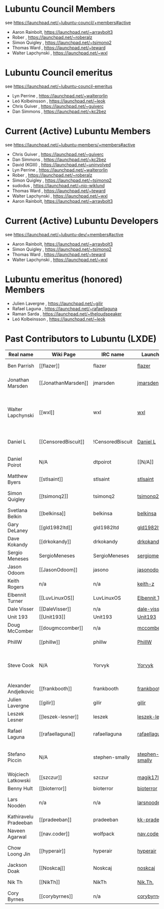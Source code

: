 # Lubuntu Council Members
see https://launchpad.net/~lubuntu-council/+members#active
- Aaron Rainbolt, https://launchpad.net/~arraybolt3
- Rober , https://launchpad.net/~roberalz
- Simon Quigley , https://launchpad.net/~tsimonq2
- Thomas Ward , https://launchpad.net/~teward
- Walter Lapchynski , https://launchpad.net/~wxl

# Lubuntu Council emeritus
see https://launchpad.net/~lubuntu-council-emeritus

- Lyn Perrine , https://launchpad.net/~walterorlin
- Leó Kolbeinsson , https://launchpad.net/~leok
- Chris Guiver , https://launchpad.net/~guiverc
- Dan Simmons , https://launchpad.net/~kc2bez


# Current (Active) Lubuntu Members 
see https://launchpad.net/~lubuntu-members/+members#active

- Chris Guiver , https://launchpad.net/~guiverc
- Dan Simmons , https://launchpad.net/~kc2bez
- David (KGIII) , https://launchpad.net/~uninvolved
- Lyn Perrine , https://launchpad.net/~walterorlin
- Rober , https://launchpad.net/~roberalz
- Simon Quigley , https://launchpad.net/~tsimonq2
- sudodus , https://launchpad.net/~nio-wiklund
- Thomas Ward , https://launchpad.net/~teward
- Walter Lapchynski , https://launchpad.net/~wxl
- Aaron Rainbolt, https://launchpad.net/~arraybolt3

# Current (Active) Lubuntu Developers
see https://launchpad.net/~lubuntu-dev/+members#active

- Aaron Rainbolt, https://launchpad.net/~arraybolt3
- Simon Quigley , https://launchpad.net/~tsimonq2
- Thomas Ward , https://launchpad.net/~teward
- Walter Lapchynski , https://launchpad.net/~wxl


# Lubuntu emeritus (honored) Members

- Julien Lavergne ,  https://launchpad.net/~gilir
- Rafael Laguna , https://launchpad.net/~rafaellaguna
- Raman Sarda , https://launchpad.net/~theloudspeaker
- Leó Kolbeinsson , https://launchpad.net/~leok

# Past Contributors to Lubuntu (LXDE)

| Real name | Wiki Page | IRC name | Launchpad | Expertise |
| ----- | ----- | ----- | ----- | ----- |
| Ben Parrish | [[flazer]] | flazer | [flazer](https://launchpad.net/~flazer) | Support / Testing |
| Jonathan Marsden | [[JonathanMarsden]] | jmarsden | [jmarsden](https://launchpad.net/~jmarsden) | Bug Fixing / Packaging / Documentation |
| Walter Lapchynski | [[wxl]] | wxl | [wxl](https://launchpad.net/~wxl) | [QA](https://wiki.ubuntu.com/Lubuntu/QA) Team Leader / Release Manager / [PPC](https://wiki.ubuntu.com/Lubuntu/Testing/PPC) / Docs / Wiki / Support |
| Daniel L | [[CensoredBiscuit]] | !CensoredBiscuit | [Daniel L](https://launchpad.net/~daniel+l) | Admin / Accessibility / Wiki |
| Daniel Poirot | N/A | dtpoirot | [[N/A]] | Installation / Virtual appliances |
| Matthew Byers | [[stlsaint]] | stlsaint | [stlsaint](https://launchpad.net/~stlsaint) | Documentation / Support |
| Simon Quigley | [[tsimonq2]] | tsimonq2 | [tsimonq2](https://launchpad.net/~tsimonq2) | Testing / Bug Triage / Comms team |
| Svetlana Belkin | [[belkinsa]] | belkinsa | [belkinsa](https://launchpad.net/~belkinsa) | General Manager/Admin |
| Gary DeLaney | [[gld1982ltd]] | gld1982ltd | [gld1982ltd](https://launchpad.net/~gld1982ltd) | Testing |
| Dave Kokandy | [[drkokandy]] | drkokandy | [drkokandy](https://launchpad.net/~drkokandy) | Bug Triage & Testing |
| Sergio Meneses | SergioMeneses | SergioMeneses | [sergiomeneses](https://launchpad.net/~sergiomeneses) | Testing and documentation |
| Jason Odoom | [[JasonOdoom]] | jasono | [jasonodoom](https://launchpad.net/~jasonodoom) | Documentation / Support |
| Keith Rogers | n/a | n/a | [keith-z](https://launchpad.net/~keith-z) | PPC Testing |
| Elbennit Turner | [[LuvLinuxOS]] | LuvLinuxOS | [Elbennit Turner](https://launchpad.net/~LuvLinuxOs) | Testing / QA |
| Dale Visser | [[DaleVisser]] | n/a | [dale-visser](https://launchpad.net/~dale-visser) | Documentation |
| Unit 193 | [[Unit193]] | Unit193 | [Unit193](https://launchpad.net/~unit193) | IRC / Testing |
| Doug McComber | [[dougmccomber]] | n/a | [mccomber](https://launchpad.net/~mccomber) | PPC Testing/QA |
| PhillW | [[phillw]] | phillw | [PhillW](https://launchpad.net/~phillw) | Testing / General stuff |
| Steve Cook | N/A | Yorvyk | [Yorvyk](https://launchpad.net/~yorvyk) | Wiki / IRC Support / Launchpad / Testing / Translation |
| Alexander Andjelkovic | [[frankbooth]] | frankbooth | [frankbooth](https://launchpad.net/~frankbooth) | Artwork |
| Julien Lavergne | [[gilir]] | gilir | [gilir](https://launchpad.net/~gilir) | (L)Ubuntu dev [[MOTU]] |
| Leszek Lesner | [[leszek-lesner]] | leszek | [leszek-lesner](https://launchpad.net/~leszek-lesner) | Dev / Support / Screencasts |
| Rafael Laguna | [[rafaellaguna]] | rafaellaguna | [rafaellaguna](https://launchpad.net/~rafaellaguna) | Lubuntu Artwork / [Ubuntu Adverts](http://ubuntuadverts.org/) |
| Stefano Piccin | N/A | stephen-smally | [stephen-smally](https://launchpad.net/~stephen-smally) | Development / [LSC](https://launchpad.net/lubuntu-software-center)  / [LxScreenshot](https://launchpad.net/lxscreenshot) / [LxFind](https://launchpad.net/lxfind) |
| Wojciech Latkowski | [[szczur]] | szczur | [magik17l](https://launchpad.net/~magik17l) | Support |
| Benny Hult | [[bioterror]] | bioterror | [bioterror](https://launchpad.net/~bioterror) | Support |
| Lars Noodén | n/a | n/a | [larsnooden ](https://launchpad.net/~larsnooden) | Support / Testing / PPC Testing |
| Kathiravelu Pradeeban | [[pradeeban]] | pradeeban | [kk-pradeeban](https://launchpad.net/~kk-pradeeban) | Support |
| Naveen Agarwal | [[nav.coder]] | wolfpack | [nav.coder](https://launchpad.net/~nav.coder) | Bug Fixing / Development |
| Chow Loong Jin | [[hyperair]] | hyperair | [hyperair](https://launchpad.net/~hyperair) | Ubuntu Developer [[MOTU]] |
| Jackson Doak | [[Noskcaj]] | Noskcaj | [noskcaj](https://launchpad.net/~noskcaj) | Testing |
| Nik Th | [[NikTh]] | NikTh | [Nik.Th.](https://launchpad.net/~nick-athens30) | Support / Testing |
| Cory Byrnes | [[corybyrnes]] | n/a | [corybyrnes](https://launchpad.net/~corybyrnes) | Documentation |